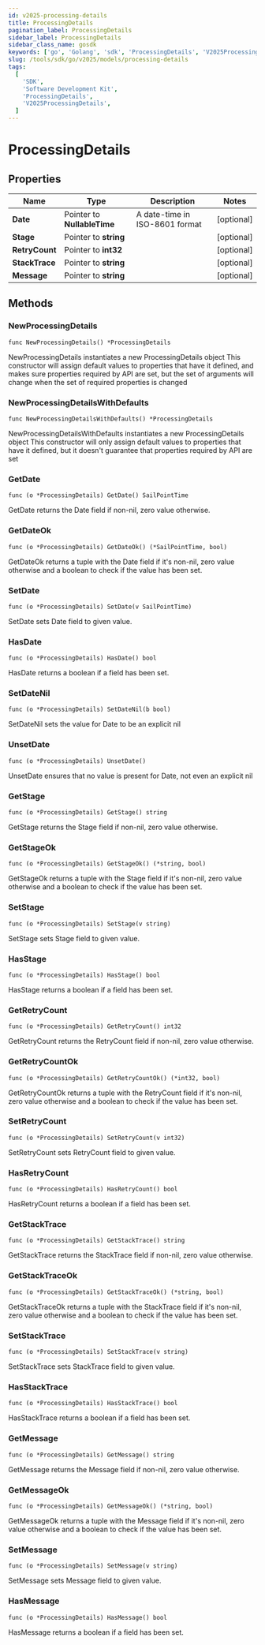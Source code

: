 ```yaml
---
id: v2025-processing-details
title: ProcessingDetails
pagination_label: ProcessingDetails
sidebar_label: ProcessingDetails
sidebar_class_name: gosdk
keywords: ['go', 'Golang', 'sdk', 'ProcessingDetails', 'V2025ProcessingDetails']
slug: /tools/sdk/go/v2025/models/processing-details
tags:
  [
    'SDK',
    'Software Development Kit',
    'ProcessingDetails',
    'V2025ProcessingDetails',
  ]
---
```


# ProcessingDetails

## Properties

| Name | Type | Description | Notes |
| --- | --- | --- | --- |
| **Date** | Pointer to **NullableTime** | A date-time in ISO-8601 format | [optional] |
| **Stage** | Pointer to **string** |  | [optional] |
| **RetryCount** | Pointer to **int32** |  | [optional] |
| **StackTrace** | Pointer to **string** |  | [optional] |
| **Message** | Pointer to **string** |  | [optional] |

## Methods

### NewProcessingDetails

`func NewProcessingDetails() *ProcessingDetails`

NewProcessingDetails instantiates a new ProcessingDetails object This constructor will assign default values to properties that have it defined, and makes sure properties required by API are set, but the set of arguments will change when the set of required properties is changed

### NewProcessingDetailsWithDefaults

`func NewProcessingDetailsWithDefaults() *ProcessingDetails`

NewProcessingDetailsWithDefaults instantiates a new ProcessingDetails object This constructor will only assign default values to properties that have it defined, but it doesn't guarantee that properties required by API are set

### GetDate

`func (o *ProcessingDetails) GetDate() SailPointTime`

GetDate returns the Date field if non-nil, zero value otherwise.

### GetDateOk

`func (o *ProcessingDetails) GetDateOk() (*SailPointTime, bool)`

GetDateOk returns a tuple with the Date field if it's non-nil, zero value otherwise and a boolean to check if the value has been set.

### SetDate

`func (o *ProcessingDetails) SetDate(v SailPointTime)`

SetDate sets Date field to given value.

### HasDate

`func (o *ProcessingDetails) HasDate() bool`

HasDate returns a boolean if a field has been set.

### SetDateNil

`func (o *ProcessingDetails) SetDateNil(b bool)`

SetDateNil sets the value for Date to be an explicit nil

### UnsetDate

`func (o *ProcessingDetails) UnsetDate()`

UnsetDate ensures that no value is present for Date, not even an explicit nil

### GetStage

`func (o *ProcessingDetails) GetStage() string`

GetStage returns the Stage field if non-nil, zero value otherwise.

### GetStageOk

`func (o *ProcessingDetails) GetStageOk() (*string, bool)`

GetStageOk returns a tuple with the Stage field if it's non-nil, zero value otherwise and a boolean to check if the value has been set.

### SetStage

`func (o *ProcessingDetails) SetStage(v string)`

SetStage sets Stage field to given value.

### HasStage

`func (o *ProcessingDetails) HasStage() bool`

HasStage returns a boolean if a field has been set.

### GetRetryCount

`func (o *ProcessingDetails) GetRetryCount() int32`

GetRetryCount returns the RetryCount field if non-nil, zero value otherwise.

### GetRetryCountOk

`func (o *ProcessingDetails) GetRetryCountOk() (*int32, bool)`

GetRetryCountOk returns a tuple with the RetryCount field if it's non-nil, zero value otherwise and a boolean to check if the value has been set.

### SetRetryCount

`func (o *ProcessingDetails) SetRetryCount(v int32)`

SetRetryCount sets RetryCount field to given value.

### HasRetryCount

`func (o *ProcessingDetails) HasRetryCount() bool`

HasRetryCount returns a boolean if a field has been set.

### GetStackTrace

`func (o *ProcessingDetails) GetStackTrace() string`

GetStackTrace returns the StackTrace field if non-nil, zero value otherwise.

### GetStackTraceOk

`func (o *ProcessingDetails) GetStackTraceOk() (*string, bool)`

GetStackTraceOk returns a tuple with the StackTrace field if it's non-nil, zero value otherwise and a boolean to check if the value has been set.

### SetStackTrace

`func (o *ProcessingDetails) SetStackTrace(v string)`

SetStackTrace sets StackTrace field to given value.

### HasStackTrace

`func (o *ProcessingDetails) HasStackTrace() bool`

HasStackTrace returns a boolean if a field has been set.

### GetMessage

`func (o *ProcessingDetails) GetMessage() string`

GetMessage returns the Message field if non-nil, zero value otherwise.

### GetMessageOk

`func (o *ProcessingDetails) GetMessageOk() (*string, bool)`

GetMessageOk returns a tuple with the Message field if it's non-nil, zero value otherwise and a boolean to check if the value has been set.

### SetMessage

`func (o *ProcessingDetails) SetMessage(v string)`

SetMessage sets Message field to given value.

### HasMessage

`func (o *ProcessingDetails) HasMessage() bool`

HasMessage returns a boolean if a field has been set.
